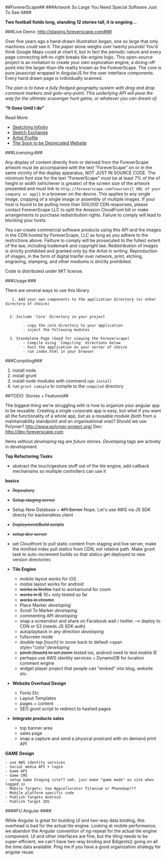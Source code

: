 ##ForeverScape##
###Artwork So Large You Need Special Software Just To See It###

**Two football fields long, standing 12 stories tall, it is ongoing...**


###Live Demo: http://staging.foreverscape.com###

Over five years ago a hand-drawn illustration began, one so large that only machines could see it. The *paper* alone weighs over twenty pounds! You'd think Google Maps could at chart it, but in fact the periodic nature and every page connecting left-to-right breaks tile-engine logic. This open-source project is an invitation to create your own exploration engine, a diving-off point into the larger-than-life reality known as the ForeverScape. The core is pure javascript wrapped in AngularJS for the user interface components. Every hand drawn page is individually scanned.

*The plan is to have a fully fledged geography system with drag and drop comment markers and goto-any-point. This underlying API will pave the way for the ultimate scavenger hunt game, or whatever you can dream of.*


**&ldquo;It Goes Until I do&rdquo;**


Read More: 
 - <a href="http://www.reed.edu/reed_magazine/sallyportal/posts/2013/sketching-infinity.html">Sketching Infinity </a>
 - <a href="http://wemakepdx.tumblr.com/post/79275905951/recap-vance-feldman-sxc"> Sketch Exchange </a>
 - <a href="http://www.portlandmercury.com/portland/it-goes-until-i-do/Content?oid=11108536"> Artist Profile </a>
 - <a href="http://foreverscape.com">The Soon to be Deprecated Website</a>


###Licensing:###

Any display of content directly from or derived from the ForeverScape artwork must be accompanied with the text "ForeverScape" on or in the same vicinity of the display apparatus, NOT JUST IN SOURCE CODE. The minimum font size for the text "ForeverScape" must be at least 7% of the of height or width (whichever is greater) of the screen size of the artwork presented and must link to ```http://foreverscape.com?source={{ URL of your company or app}}``` in a browser on the device. This applies to any single image, cropping of a single image or assembly of multiple images. If your host is found to be pulling more than 500,000 CDN responses, please contact ForeverScape LLC to split the Amazon CloudFront bill or make arrangements to purchase redistribution rights. Failure to comply will lead to blocking your hosts. 

You can create commercial software products using this API and the images in the CDN hosted by ForeverScape, LLC as long as you adhere to the restrictions above. Failture to comply will be prosecuted to the fullest extent of the law, including trademark and copyright law. Redistribution of images is strictly prohibited and granted only by the Artist in writing. Reproduction of images, in the form of digital tranfer over network, print, etching, engraving, stamping, and other mediums is strictly prohibited.

Code is distributed under MIT license. 

###Usage:###

  There are several ways to use this library
  
  	   1. Add your own components to the application directory (or other directory of choice)
            

      2. Include `Core` Directory in your project
           
            - copy the core directory to your application
            - inject the following modules

      3. Standalone Page (Good for viewing the Foreverscape)
            - Compile using `Compiling` directions below
            - host the application on your server of choice
            - run index.html in your browser


###Compiling###

1. install node
2. install grunt
3. install node modules with command `npm install`
4. run `grunt comiple` to compile to the `compiled` directory


##TODO: Stories + Features##

The biggest thing we're struggling with is how to organize your angular app to be reusable. Creating a single corporate app is easy, but what if you want all the functionality of a whole app, but as a reusable module (both from a maintainability standpoint and an organisational one)? Should we use Polymer? http://www.polymer-project.org/ 
Dev: http://dev.foreverscape.com

Items without *developing* tag are *future stories*. *Developing* tags are actively in development.

**Top Refactoring Tasks**
- abstract the touch/gesture stuff out of the tile engine, add callback mechanisms so multiple controllers can use it

**basics**
- ~~Repository~~	
- ~~Setup staging server~~
- Setup New Database + ~~API Server~~ Nope. Let's use AWS via JS SDK directy for backendless client
- ~~Deployment/Build scripts~~
- ~~setup dev server~~
- set Cloudfront to pull static content from staging and live server, make the minified index pull statics from CDN, not relative path. Make grunt task to auto-increment builds so that statics get deployed to new version directories

- **Tile Engine**
	- mobile layout works for iOS
	- mobie layout works for android
	- ~~works in firefox~~ had to workaround for zoom
	- ~~works in IE~~ 10+ only tested so far
	- ~~works in chrome~~
	- Place Marker *developing*
	- Scroll To Marker  *developing*
	- commenting API  *developing*
	- snap a screenshot and share on Facebook wall / twitter --> deploy to CDN or S3 (needs JS SDK auth)
	- autoplayback in any direction  *developing*
	- fullscreen mode
	- double-tap [touch] to zoom back to default  <span style="color"*developing*
	- ~~pinch [touch] to set zoom~~ tested ios, android need to test mobile IE
	- perhaps use AWS identity services + DynamoDB for location comment engine
	- widget player project that people can "embed" into blog, website etc. 
- **Website Overhaul Design**	
	- Fonts Etc
	- Layout Templates
	- pages + content 
	- SEO grunt script to redirect to hashed pages
- **Integrate  products sales**
	- top banner area
	- sales page
	- snap a capture and send a physical postcard with on demand print API
	
**GAME Design**

	- use AWS identity services
	- Social media API + login
	- Game API
	- Game CMS
	- setup Game Staging site?? nah, just make "game mode" on site when logged in
	- Mobile Targets: Use Appcellerator Titanium or PhoneGap???
	- Mobile platform specific code
	- Publish Targets Android
	- Publish Target IOS
	

####FU Angular ####

While Angular is great for building UI and two-way data binding, this overhead is bad for the actual tile engine. Looking at mobile performance, we abandon the Angular convention of ng-repeat for the actual tile engine component. UI and other interfaces are fine, but the tiling needs to be super-efficient, we can't have two-way binding and $digests() going on all the time.data available. Ping me if you have a good organization strategy for angular reuse. 

